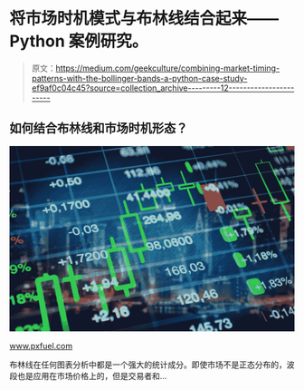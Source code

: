 # 将市场时机模式与布林线结合起来——Python 案例研究。

> 原文：<https://medium.com/geekculture/combining-market-timing-patterns-with-the-bollinger-bands-a-python-case-study-ef9af0c04c45?source=collection_archive---------12----------------------->

## 如何结合布林线和市场时机形态？

![](img/3a9f7de637fbd7e8aa4276381d542e7e.png)

www.pxfuel.com

布林线在任何图表分析中都是一个强大的统计成分。即使市场不是正态分布的，波段也是应用在市场价格上的，但是交易者和…